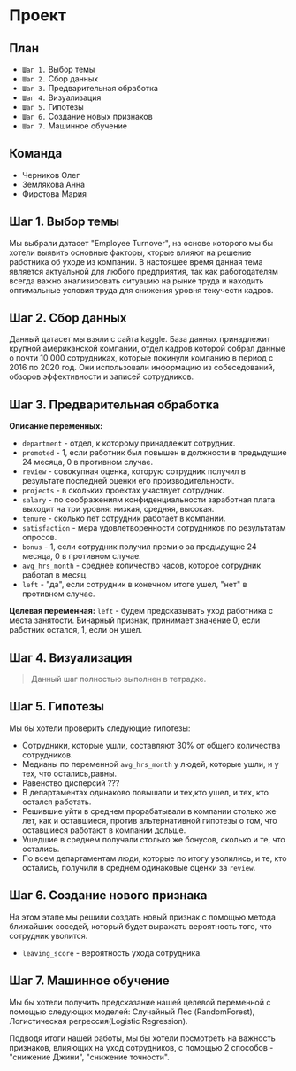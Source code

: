 # Проект
## План
- `Шаг 1.` Выбор темы
- `Шаг 2.` Сбор данных
- `Шаг 3.` Предварительная обработка
- `Шаг 4.` Визуализация
- `Шаг 5.` Гипотезы
- `Шаг 6.` Создание новых признаков
- `Шаг 7.` Машинное обучение
## Команда
- Черников Олег
- Землякова Анна
- Фирстова Мария

## Шаг 1. Выбор темы
Мы выбрали датасет "Employee Turnover", на основе которого мы бы хотели выявить основные факторы, кторые влияют на решение работника об уходе из компании. В настоящее время данная тема является актуальной для любого предприятия, так как работодателям всегда важно анализировать ситуацию на рынке труда и находить оптимальные условия труда для снижения уровня текучести кадров.  
## Шаг 2. Сбор данных
Данный датасет мы взяли с сайта kaggle. База данных принадлежит крупной американской компании, отдел кадров которой собрал данные о почти 10 000 сотрудниках, которые покинули компанию в период с 2016 по 2020 год. Они использовали информацию из собеседований, обзоров эффективности и записей сотрудников.
## Шаг 3. Предварительная обработка
__Описание переменных:__
- `department` - отдел, к которому принадлежит сотрудник.
- `promoted` - 1, если работник был повышен в должности в предыдущие 24 месяца, 0 в противном случае.
- `review` - совокупная оценка, которую сотрудник получил в результате последней оценки его производительности.
- `projects` - в скольких проектах участвует сотрудник.
- `salary` - по соображениям конфиденциальности заработная плата выходит на три уровня: низкая, средняя, высокая.
- `tenure` - сколько лет сотрудник работает в компании.
- `satisfaction` - мера удовлетворенности сотрудников по результатам опросов.
- `bonus` - 1, если сотрудник получил премию за предыдущие 24 месяца, 0 в противном случае.
- `avg_hrs_month` - среднее количество часов, которое сотрудник работал в месяц.
- `left` - "да", если сотрудник в конечном итоге ушел, "нет" в противном случае.

__Целевая переменная:__
`left` - будем предсказывать уход работника с места занятости. Бинарный признак, принимает значение 0, если работник остался, 1, если он ушел. 
## Шаг 4. Визуализация
> Данный шаг полностью выполнен в тетрадке. 
## Шаг 5. Гипотезы
Мы бы хотели проверить следующие гипотезы:
- Сотрудники, которые ушли, составляют 30% от общего количества сотрудников. 
- Медианы по переменной `avg_hrs_month` у людей, которые ушли, и у тех, что остались,равны. 
- Равенство дисперсий ???
- В департаментах одинаково повышали и тех,кто ушел, и тех, кто остался работать. 
- Решившие уйти в среднем прорабатывали в компании столько же лет, как и оставшиеся, против альтернативной гипотезы о том, что оставшиеся работают в компании дольше.
- Ушедшие в среднем получали столько же бонусов, сколько и те, что остались. 
- По всем департаментам люди, которые по итогу уволились, и те, кто остались, получили в среднем одинаковые оценки за `review`.
## Шаг 6. Создание нового признака
На этом этапе мы решили создать новый признак с помощью метода ближайших соседей, который будет выражать вероятность того, что сотрудник уволится. 
- `leaving_score` - вероятность ухода сотрудника. 
## Шаг 7. Машинное обучение
Мы бы хотели получить предсказание нашей целевой переменной с помощью следующих моделей: Случайный Лес (RandomForest), Логистическая регрессия(Logistic Regression).

Подводя итоги нашей работы, мы бы хотели посмотреть на важность признаков, влияющих на уход сотрудников, с помощью 2 способов - "снижение Джини", "снижение точности". 
